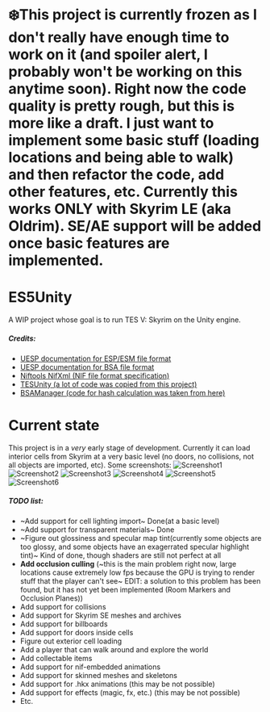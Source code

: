 # ❄️This project is currently frozen as I don't really have enough time to work on it (and spoiler alert, I probably won't be working on this anytime soon). Right now the code quality is pretty rough, but this is more like a draft. I just want to implement some basic stuff (loading locations and being able to walk) and then refactor the code, add other features, etc. Currently this works ONLY with Skyrim LE (aka Oldrim). SE/AE support will be added once basic features are implemented.

# ES5Unity
A WIP project whose goal is to run TES V: Skyrim on the Unity engine.

##### Credits:
+ [UESP documentation for ESP/ESM file format](https://en.uesp.net/wiki/Skyrim_Mod:Mod_File_Format)
+ [UESP documentation for BSA file format](https://en.uesp.net/wiki/Skyrim_Mod:Archive_File_Format)
+ [Niftools NifXml (NIF file format specification)](https://github.com/niftools/nifxml)
+ [TESUnity (a lot of code was copied from this project)](https://github.com/ColeDeanShepherd/TESUnity)
+ [BSAManager (code for hash calculation was taken from here)](https://github.com/philjord/BSAManager)

# Current state
This project is in a *very* early stage of development. Currently it can load interior cells from Skyrim at a very basic level (no doors, no collisions, not all objects are imported, etc).
Some screenshots:
![Screenshot1](https://github.com/Suslanium/ES5Unity/assets/84632927/e421be83-2705-43c4-acaa-31e6edb41fd8)
![Screenshot2](https://github.com/Suslanium/ES5Unity/assets/84632927/df8542ea-e79d-4df0-9a9f-5ffda1cb2812)
![Screenshot3](https://github.com/Suslanium/ES5Unity/assets/84632927/d42ca88f-82db-4c60-bd5f-c57063e441b7)
![Screenshot4](https://github.com/Suslanium/ES5Unity/assets/84632927/ac75c897-fcc7-441f-934c-87597e827620)
![Screenshot5](https://github.com/Suslanium/ES5Unity/assets/84632927/d2459143-593f-4af1-ab7c-af198e8c11af)
![Screenshot6](https://github.com/Suslanium/ES5Unity/assets/84632927/ab9491ba-46ee-4c7b-aab3-0814fffecc1c)

##### TODO list:
+ ~Add support for cell lighting import~ Done(at a basic level)
+ ~Add support for transparent materials~ Done
+ ~Figure out glossiness and specular map tint(currently some objects are too glossy, and some objects have an exagerrated specular highlight tint)~ Kind of done, though shaders are still not perfect at all
+ **Add occlusion culling** (~this is the main problem right now, large locations cause extremely low fps because the GPU is trying to render stuff that the player can't see~ EDIT: a solution to this problem has been found, but it has not yet been implemented (Room Markers and Occlusion Planes))
+ Add support for collisions
+ Add support for Skyrim SE meshes and archives
+ Add support for billboards
+ Add support for doors inside cells
+ Figure out exterior cell loading
+ Add a player that can walk around and explore the world
+ Add collectable items
+ Add support for nif-embedded animations
+ Add support for skinned meshes and skeletons
+ Add support for .hkx animations (this may be not possible)
+ Add support for effects (magic, fx, etc.) (this may be not possible)
+ Etc.
